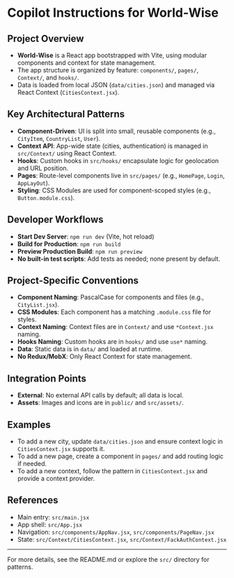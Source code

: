 # Copilot Instructions for World-Wise

## Project Overview

- **World-Wise** is a React app bootstrapped with Vite, using modular components and context for state management.
- The app structure is organized by feature: `components/`, `pages/`, `Context/`, and `hooks/`.
- Data is loaded from local JSON (`data/cities.json`) and managed via React Context (`CitiesContext.jsx`).

## Key Architectural Patterns

- **Component-Driven**: UI is split into small, reusable components (e.g., `CityItem`, `CountryList`, `User`).
- **Context API**: App-wide state (cities, authentication) is managed in `src/Context/` using React Context.
- **Hooks**: Custom hooks in `src/hooks/` encapsulate logic for geolocation and URL position.
- **Pages**: Route-level components live in `src/pages/` (e.g., `HomePage`, `Login`, `AppLayOut`).
- **Styling**: CSS Modules are used for component-scoped styles (e.g., `Button.module.css`).

## Developer Workflows

- **Start Dev Server**: `npm run dev` (Vite, hot reload)
- **Build for Production**: `npm run build`
- **Preview Production Build**: `npm run preview`
- **No built-in test scripts**: Add tests as needed; none present by default.

## Project-Specific Conventions

- **Component Naming**: PascalCase for components and files (e.g., `CityList.jsx`).
- **CSS Modules**: Each component has a matching `.module.css` file for styles.
- **Context Naming**: Context files are in `Context/` and use `*Context.jsx` naming.
- **Hooks Naming**: Custom hooks are in `hooks/` and use `use*` naming.
- **Data**: Static data is in `data/` and loaded at runtime.
- **No Redux/MobX**: Only React Context for state management.

## Integration Points

- **External**: No external API calls by default; all data is local.
- **Assets**: Images and icons are in `public/` and `src/assets/`.

## Examples

- To add a new city, update `data/cities.json` and ensure context logic in `CitiesContext.jsx` supports it.
- To add a new page, create a component in `pages/` and add routing logic if needed.
- To add a new context, follow the pattern in `CitiesContext.jsx` and provide a context provider.

## References

- Main entry: `src/main.jsx`
- App shell: `src/App.jsx`
- Navigation: `src/components/AppNav.jsx`, `src/components/PageNav.jsx`
- State: `src/Context/CitiesContext.jsx`, `src/Context/FackAuthContext.jsx`

---

For more details, see the README.md or explore the `src/` directory for patterns.
